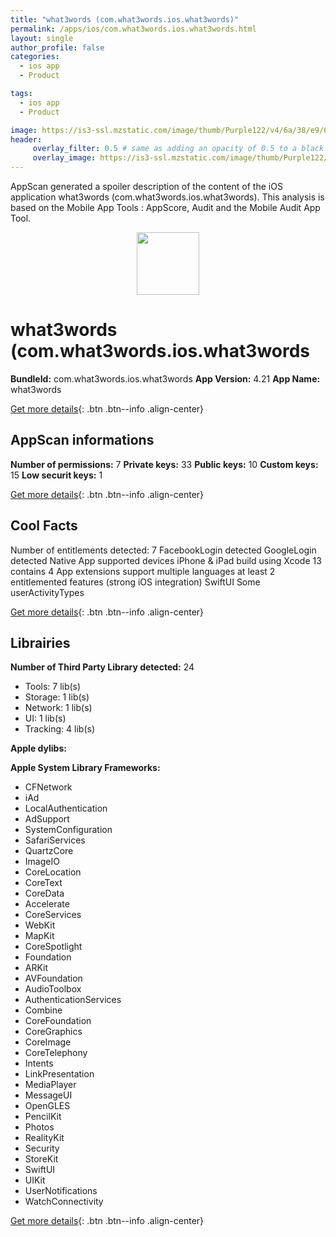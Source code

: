 ```yaml
---
title: "what3words (com.what3words.ios.what3words)"
permalink: /apps/ios/com.what3words.ios.what3words.html
layout: single
author_profile: false
categories: 
  - ios app 
  - Product 

tags: 
  - ios app 
  - Product 

image: https://is3-ssl.mzstatic.com/image/thumb/Purple122/v4/6a/38/e9/6a38e9f9-450c-1567-6230-6f84a04de774/AppIconMain-1x_U007emarketing-0-10-0-85-220.png/512x512bb.jpg
header: 
     overlay_filter: 0.5 # same as adding an opacity of 0.5 to a black background
     overlay_image: https://is3-ssl.mzstatic.com/image/thumb/Purple122/v4/6a/38/e9/6a38e9f9-450c-1567-6230-6f84a04de774/AppIconMain-1x_U007emarketing-0-10-0-85-220.png/512x512bb.jpg
---
```

AppScan generated a spoiler description of the content of the iOS application what3words (com.what3words.ios.what3words). This analysis is based on the Mobile App Tools : AppScore, Audit and the Mobile Audit App Tool.

  
  
<div style="text-align: center;"><img src="https://is3-ssl.mzstatic.com/image/thumb/Purple122/v4/6a/38/e9/6a38e9f9-450c-1567-6230-6f84a04de774/AppIconMain-1x_U007emarketing-0-10-0-85-220.png/512x512bb.jpg" width="100" height="100"></div>  
  
# what3words (com.what3words.ios.what3words

**BundleId:** com.what3words.ios.what3words
**App Version:** 4.21
**App Name:** what3words


[Get more details](/pricing.html){: .btn .btn--info .align-center}  
  
## AppScan informations 

**Number of permissions:** 7
**Private keys:** 33
**Public keys:** 10
**Custom keys:** 15
**Low securit keys:** 1
  
[Get more details](/pricing.html){: .btn .btn--info .align-center}

## Cool Facts

Number of entitlements detected: 7
FacebookLogin detected
GoogleLogin detected
Native App
supported devices iPhone & iPad
build using Xcode 13
contains 4 App extensions
support multiple languages
at least 2 entitlemented features (strong iOS integration)
SwiftUI
Some userActivityTypes
  
[Get more details](/pricing.html){: .btn .btn--info .align-center}

## Librairies 
**Number of Third Party Library detected:** 24
- Tools: 7 lib(s)
- Storage: 1 lib(s)
- Network: 1 lib(s)
- UI: 1 lib(s)
- Tracking: 4 lib(s)

**Apple dylibs:**


**Apple System Library Frameworks:**
- CFNetwork
- iAd
- LocalAuthentication
- AdSupport
- SystemConfiguration
- SafariServices
- QuartzCore
- ImageIO
- CoreLocation
- CoreText
- CoreData
- Accelerate
- CoreServices
- WebKit
- MapKit
- CoreSpotlight
- Foundation
- ARKit
- AVFoundation
- AudioToolbox
- AuthenticationServices
- Combine
- CoreFoundation
- CoreGraphics
- CoreImage
- CoreTelephony
- Intents
- LinkPresentation
- MediaPlayer
- MessageUI
- OpenGLES
- PencilKit
- Photos
- RealityKit
- Security
- StoreKit
- SwiftUI
- UIKit
- UserNotifications
- WatchConnectivity


  
[Get more details](/pricing.html){: .btn .btn--info .align-center}

